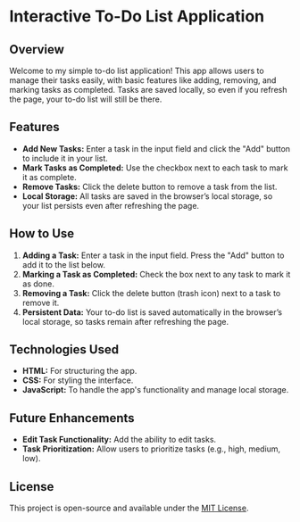 <html>
<body>
    <h1>Interactive To-Do List Application</h1>
    <h2>Overview</h2>
    <p>
        Welcome to my simple to-do list application! This app allows users to manage their tasks easily, with basic features like adding, removing, and marking tasks as completed. Tasks are saved locally, so even if you refresh the page, your to-do list will still be there.
    </p>
    <h2>Features</h2>
    <ul>
        <li><strong>Add New Tasks:</strong> Enter a task in the input field and click the "Add" button to include it in your list.</li>
        <li><strong>Mark Tasks as Completed:</strong> Use the checkbox next to each task to mark it as complete.</li>
        <li><strong>Remove Tasks:</strong> Click the delete button to remove a task from the list.</li>
        <li><strong>Local Storage:</strong> All tasks are saved in the browser’s local storage, so your list persists even after refreshing the page.</li>
    </ul>
    <h2>How to Use</h2>
    <ol>
        <li><strong>Adding a Task:</strong> Enter a task in the input field. Press the "Add" button to add it to the list below.</li>
        <li><strong>Marking a Task as Completed:</strong> Check the box next to any task to mark it as done.</li>
        <li><strong>Removing a Task:</strong> Click the delete button (trash icon) next to a task to remove it.</li>
        <li><strong>Persistent Data:</strong> Your to-do list is saved automatically in the browser’s local storage, so tasks remain after refreshing the page.</li>
    </ol>
    <h2>Technologies Used</h2>
    <ul>
        <li><strong>HTML:</strong> For structuring the app.</li>
        <li><strong>CSS:</strong> For styling the interface.</li>
        <li><strong>JavaScript:</strong> To handle the app's functionality and manage local storage.</li>
    </ul>
    <h2>Future Enhancements</h2>
    <ul>
        <li><strong>Edit Task Functionality:</strong> Add the ability to edit tasks.</li>
        <li><strong>Task Prioritization:</strong> Allow users to prioritize tasks (e.g., high, medium, low).</li>
    </ul>
    <h2>License</h2>
    <p>
        This project is open-source and available under the <a href="https://opensource.org/licenses/MIT">MIT License</a>.
    </p>
</body>
</html>